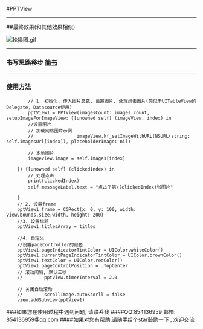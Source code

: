#PPTView



-----

##最终效果(和其他效果相似)


![轮播图.gif](http://upload-images.jianshu.io/upload_images/1271831-ae8f562e2e164182.gif?imageMogr2/auto-orient/strip)


---

### 书写思路移步 [简书](http://www.jianshu.com/p/2cbda66343d7)

---

### 使用方法
	
			// 1. 初始化, 传入图片总数, 设置图片, 处理点击图片(类似于UITableView的Delegate, Datasource使用)
	        pptView1 = PPTView(imagesCount: images.count, setupImageForImageView: {[unowned self] (imageView, index) in
            //设置图片
            // 加载网络图片示例
            //                imageView.kf_setImageWithURL(NSURL(string: self.imagesUrl[index]), placeholderImage: nil)
            
            // 本地图片
            imageView.image = self.images[index]
            
        }) {[unowned self] (clickedIndex) in
            // 处理点击
            print(clickedIndex)
            self.messageLabel.text = "点击了第\(clickedIndex)张图片"
            
        }
        // 2. 设置frame
        pptView1.frame = CGRect(x: 0, y: 100, width: view.bounds.size.width, height: 200)
        //3. 设置标题
        pptView1.titlesArray = titles
        
        //4. 自定义
        //设置pageController的颜色
        pptView1.pageIndicatorTintColor = UIColor.whiteColor()
        pptView1.currentPageIndicatorTintColor = UIColor.brownColor()
        pptView1.textColor = UIColor.redColor()
        pptView1.pageControlPosition = .TopCenter
        // 滚动间隔, 默认三秒
        //        pptView.timerInterval = 2.0
        
        // 关闭自动滚动
        //        scrollImage.autoScorll = false
        view.addSubview(pptView1)



###如果您在使用过程中遇到问题, 请联系我
####QQ:854136959 邮箱: 854136959@qq.com
####如果对您有帮助,请随手给个star鼓励一下 , 欢迎交流
